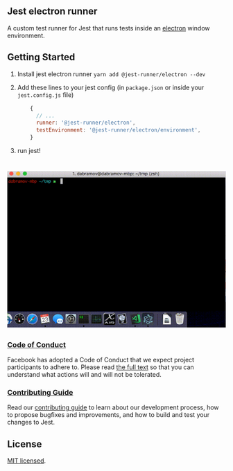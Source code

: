 
## Jest electron runner
A custom test runner for Jest that runs tests inside an [electron](https://electronjs.org/) window environment.

## Getting Started

1. Install jest electron runner `yarn add @jest-runner/electron --dev`
2. Add these lines to your jest config (in `package.json` or inside your `jest.config.js` file)


    ```js
        {
          // ...
          runner: '@jest-runner/electron',
          testEnvironment: '@jest-runner/electron/environment',
        }
    ```
3. run jest!


<h1 align="center">
    <img src="https://raw.githubusercontent.com/aaronabramov/gifs/master/jest_electron_runner_seutup.gif" />
</h1>


### [Code of Conduct](https://code.facebook.com/codeofconduct)

Facebook has adopted a Code of Conduct that we expect project participants to adhere to. Please read [the full text](https://code.facebook.com/codeofconduct) so that you can understand what actions will and will not be tolerated.

### [Contributing Guide](CONTRIBUTING.md)

Read our [contributing guide](CONTRIBUTING.md) to learn about our development process, how to propose bugfixes and improvements, and how to build and test your changes to Jest.

## License

[MIT licensed](./LICENSE).
